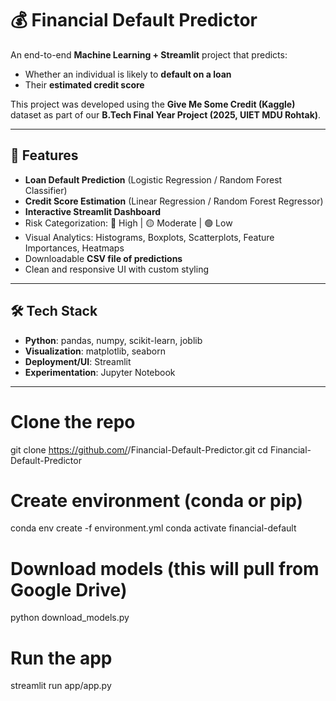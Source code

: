 # 💰 Financial Default Predictor

An end-to-end **Machine Learning + Streamlit** project that predicts:
- Whether an individual is likely to **default on a loan**
- Their **estimated credit score**

This project was developed using the **Give Me Some Credit (Kaggle)** dataset as part of our **B.Tech Final Year Project (2025, UIET MDU Rohtak)**.

---

## 🚀 Features
- **Loan Default Prediction** (Logistic Regression / Random Forest Classifier)
- **Credit Score Estimation** (Linear Regression / Random Forest Regressor)
- **Interactive Streamlit Dashboard**
- Risk Categorization: 🔴 High | 🟡 Moderate | 🟢 Low
- Visual Analytics: Histograms, Boxplots, Scatterplots, Feature Importances, Heatmaps
- Downloadable **CSV file of predictions**
- Clean and responsive UI with custom styling

---

## 🛠 Tech Stack
- **Python**: pandas, numpy, scikit-learn, joblib  
- **Visualization**: matplotlib, seaborn  
- **Deployment/UI**: Streamlit  
- **Experimentation**: Jupyter Notebook  

---
# Clone the repo
git clone https://github.com/<your-username>/Financial-Default-Predictor.git
cd Financial-Default-Predictor

# Create environment (conda or pip)
conda env create -f environment.yml
conda activate financial-default

# Download models (this will pull from Google Drive)
python download_models.py

# Run the app
streamlit run app/app.py
